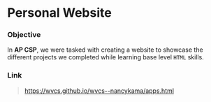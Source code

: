 # Personal Website

### Objective
In **AP CSP**, we were tasked with creating a website to showcase the different projects we completed while learning base level `HTML` skills. 

### Link
> https://wvcs.github.io/wvcs--nancykama/apps.html
